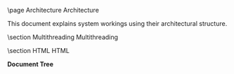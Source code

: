 \page Architecture Architecture 

<div style="width:700px;">

This document explains system workings using their architectural structure.

\section Multithreading Multithreading

\section HTML HTML

**Document Tree**  

</div>
